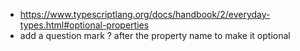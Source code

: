 - https://www.typescriptlang.org/docs/handbook/2/everyday-types.html#optional-properties
- add a question mark ? after the property name to make it optional
